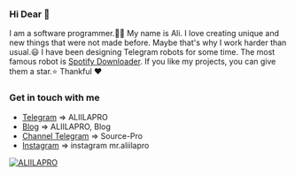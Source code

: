 ### Hi Dear 👋

I am a software programmer.👨‍💻 My name is Ali. I love creating unique and new things that were not made before. Maybe that's why I work harder than usual.😃 I have been designing Telegram robots for some time. The most famous robot is [Spotify Downloader](https://t.me/spotdlrobot). If you like my projects, you can give them a star.⭐
Thankful ❤

### Get in touch with me
- [Telegram](https://t.me/aliilapro)          => ALIILAPRO
- [Blog](https://aliilapro.blog.ir)           => ALIILAPRO, Blog
- [Channel Telegram](https://t.me/source_pro) => Source-Pro
- [Instagram](https://instagram.com/mr.aliilapro) => instagram mr.aliilapro


[![ALIILAPRO](https://github-readme-stats.vercel.app/api?username=aliilapro&show_icons=true&theme=highcontrast)](https://aliilapro.github.io)
